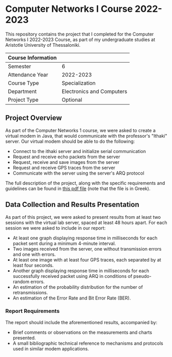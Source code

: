 # Computer Networks I Course 2022-2023

This repository contains the project that I completed for the Computer Networks I 2022-2023 Course, as part of my undergraduate studies at Aristotle University of Thessaloniki.

|   Course Information     |                           |
|--------------------------|---------------------------|
| Semester                 | 6                         |
| Attendance Year          | 2022-2023                 |
| Course Type              | Specialization            |
| Department               | Electronics and Computers |
| Project Type             | Optional                  |

## Project Overview

As part of the Computer Networks 1 course, we were asked to create a virtual modem in Java, that would communicate with the professor's "Ithaki" server. Our virtual modem should be able to do the following:
* Connect to the ithaki server and initialize serial communication
* Request and receive echo packets from the server
* Request, receive and save images from the server
* Request and receive GPS traces from the server
* Communicate with the server using the server's ARQ protocol

The full description of the project, along with the specific requirements and guidelines can be found in [this pdf file]() (note that the file is in Greek).

## Data Collection and Results Presentation
As part of this project, we were asked to present results from at least two sessions with the virtual lab server, spaced at least 48 hours apart.
For each session we were asked to include in our report:
  - At least one graph displaying response time in milliseconds for each packet sent during a minimum 4-minute interval.
  - Two images received from the server, one without transmission errors and one with errors.
  - At least one image with at least four GPS traces, each separated by at least four seconds.
  - Another graph displaying response time in milliseconds for each successfully received packet using ARQ in conditions of pseudo-random errors.
  - An estimation of the probability distribution for the number of retransmissions.
  - An estimation of the Error Rate and Bit Error Rate (BER).
    
### Report Requirements
The report should include the aforementioned results, accompanied by:
  - Brief comments or observations on the measurements and charts presented.
  - A small bibliographic technical reference to mechanisms and protocols used in similar modem applications.
